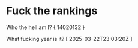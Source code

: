 # Fuck the rankings

Who the hell am I?
{ 14020132 }

What fucking year is it?
[ 2025-03-22T23:03:20Z ]
